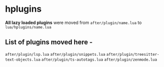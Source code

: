 # hplugins

**All lazy loaded plugins** were moved from `after/plugin/name.lua` to `lua/hplugins/name.lua`

## List of plugins moved here -

`after/plugin/lsp.lua`
`after/plugin/snippets.lua`
`after/plugin/treesitter-text-objects.lua`
`after/plugin/ts-autotags.lua`
`after/plugin/zenmode.lua`
